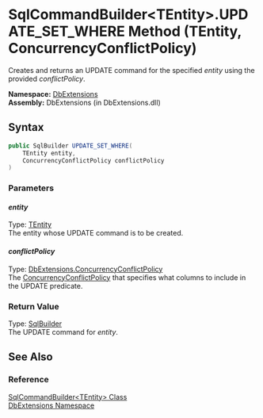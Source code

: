SqlCommandBuilder&lt;TEntity>.UPDATE_SET_WHERE Method (TEntity, ConcurrencyConflictPolicy)
==========================================================================================
Creates and returns an UPDATE command for the specified *entity* using the provided *conflictPolicy*.

**Namespace:** [DbExtensions][1]  
**Assembly:** DbExtensions (in DbExtensions.dll)

Syntax
------

```csharp
public SqlBuilder UPDATE_SET_WHERE(
	TEntity entity,
	ConcurrencyConflictPolicy conflictPolicy
)
```

### Parameters

#### *entity*
Type: [TEntity][2]  
The entity whose UPDATE command is to be created.

#### *conflictPolicy*
Type: [DbExtensions.ConcurrencyConflictPolicy][3]  
 The [ConcurrencyConflictPolicy][3] that specifies what columns to include in the UPDATE predicate.

### Return Value
Type: [SqlBuilder][4]  
The UPDATE command for *entity*.

See Also
--------

### Reference
[SqlCommandBuilder&lt;TEntity> Class][2]  
[DbExtensions Namespace][1]  

[1]: ../README.md
[2]: README.md
[3]: ../ConcurrencyConflictPolicy/README.md
[4]: ../SqlBuilder/README.md